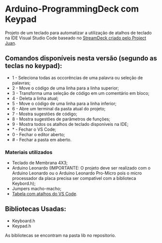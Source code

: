 # Arduino-ProgrammingDeck com Keypad

Projeto de um teclado para automatizar a utilização de atalhos de teclado na IDE Visual Studio Code baseado no [StreamDeck criado pelo Project Juan](https://github.com/juansduarte02/Arduino-Streamdeck-Keypad).

## Comandos disponíveis nesta versão (segundo as teclas no keypad):

- 1 - Seleciona todas as occorências de uma palavra ou seleção de palavras;
- 2 - Move o código de uma linha para a linha superior;
- 3 - Transforma uma seleção de código em um comentário em bloco;
- 4 - Deleta a linha atual;
- 5 - Move o código de uma linha para a linha inferior;
- 6 - Abre um terminal da pasta atual do projeto;
- 7 - Mostra sugestões de código;
- 8 - Mostra sugestões de parâmetros de funções;
- 9 - Mostra todos os atalhos de teclado disponíveis na IDE;
- \* - Fechar o VS Code;
- 0 - Fechar o editor aberto;
- \# - Fechar a pasta em aberto.

### Materiais utilizados

- Teclado de Membrana 4X3;
- Arduino Leonardo (IMPORTANTE: O projeto deve ser realizado com o Arduino Leonardo ou o Arduino Leonardo Pro-Micro pois o micro processador da placa precisa ser compatível com a biblioteca Keybord.h);
- Jumpers macho-macho;
- [Tabela com atalhos do VS Code](https://code.visualstudio.com/shortcuts/keyboard-shortcuts-linux.pdf).

## Bibliotecas Usadas:

- Keyboard.h
- Keypad.h

As bibliotecas se encontram na pasta lib no repositorio.
